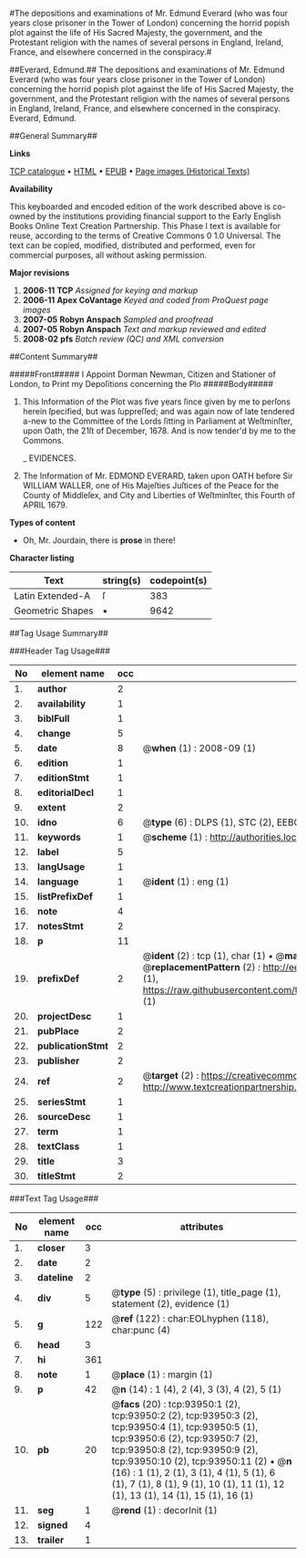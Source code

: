 #The depositions and examinations of Mr. Edmund Everard (who was four years close prisoner in the Tower of London) concerning the horrid popish plot against the life of His Sacred Majesty, the government, and the Protestant religion with the names of several persons in England, Ireland, France, and elsewhere concerned in the conspiracy.#

##Everard, Edmund.##
The depositions and examinations of Mr. Edmund Everard (who was four years close prisoner in the Tower of London) concerning the horrid popish plot against the life of His Sacred Majesty, the government, and the Protestant religion with the names of several persons in England, Ireland, France, and elsewhere concerned in the conspiracy.
Everard, Edmund.

##General Summary##

**Links**

[TCP catalogue](http://www.ota.ox.ac.uk/tcp/)  • 
[HTML](http://tei.it.ox.ac.uk/tcp/Texts-HTML/free/A38/A38819.html)  • 
[EPUB](http://tei.it.ox.ac.uk/tcp/Texts-EPUB/free/A38/A38819.epub) • 
[Page images (Historical Texts)](https://data.historicaltexts.jisc.ac.uk/view?pubId=eebo-12791821e&pageId=eebo-12791821e-93950-1)

**Availability**

This keyboarded and encoded edition of the
	       work described above is co-owned by the institutions
	       providing financial support to the Early English Books
	       Online Text Creation Partnership. This Phase I text is
	       available for reuse, according to the terms of Creative
	       Commons 0 1.0 Universal. The text can be copied,
	       modified, distributed and performed, even for
	       commercial purposes, all without asking permission.

**Major revisions**

1. __2006-11__ __TCP__ *Assigned for keying and markup*
1. __2006-11__ __Apex CoVantage__ *Keyed and coded from ProQuest page images*
1. __2007-05__ __Robyn Anspach__ *Sampled and proofread*
1. __2007-05__ __Robyn Anspach__ *Text and markup reviewed and edited*
1. __2008-02__ __pfs__ *Batch review (QC) and XML conversion*

##Content Summary##

#####Front#####
I Appoint Dorman Newman, Citizen and Stationer of London, to Print my Depoſitions concerning the Plo
#####Body#####

1. This Information of the Plot was five years ſince given by me to perſons herein ſpecified, but was ſuppreſſed; and was again now of late tendered a-new to the Committee of the Lords ſitting in Parliament at Weſtminſter, upon Oath, the 21ſt of December, 1678. And is now tender'd by me to the Commons.

    _ EVIDENCES.

1. The Information of Mr. EDMOND EVERARD, taken upon OATH before Sir WILLIAM WALLER, one of His Majeſties Juſtices of the Peace for the County of Middleſex, and City and Liberties of Weſtminſter, this Fourth of APRIL 1679.

**Types of content**

  * Oh, Mr. Jourdain, there is **prose** in there!

**Character listing**


|Text|string(s)|codepoint(s)|
|---|---|---|
|Latin Extended-A|ſ|383|
|Geometric Shapes|▪|9642|

##Tag Usage Summary##

###Header Tag Usage###

|No|element name|occ|attributes|
|---|---|---|---|
|1.|__author__|2||
|2.|__availability__|1||
|3.|__biblFull__|1||
|4.|__change__|5||
|5.|__date__|8| @__when__ (1) : 2008-09 (1)|
|6.|__edition__|1||
|7.|__editionStmt__|1||
|8.|__editorialDecl__|1||
|9.|__extent__|2||
|10.|__idno__|6| @__type__ (6) : DLPS (1), STC (2), EEBO-CITATION (1), OCLC (1), VID (1)|
|11.|__keywords__|1| @__scheme__ (1) : http://authorities.loc.gov/ (1)|
|12.|__label__|5||
|13.|__langUsage__|1||
|14.|__language__|1| @__ident__ (1) : eng (1)|
|15.|__listPrefixDef__|1||
|16.|__note__|4||
|17.|__notesStmt__|2||
|18.|__p__|11||
|19.|__prefixDef__|2| @__ident__ (2) : tcp (1), char (1)  •  @__matchPattern__ (2) : ([0-9\-]+):([0-9IVX]+) (1), (.+) (1)  •  @__replacementPattern__ (2) : http://eebo.chadwyck.com/downloadtiff?vid=$1&page=$2 (1), https://raw.githubusercontent.com/textcreationpartnership/Texts/master/tcpchars.xml#$1 (1)|
|20.|__projectDesc__|1||
|21.|__pubPlace__|2||
|22.|__publicationStmt__|2||
|23.|__publisher__|2||
|24.|__ref__|2| @__target__ (2) : https://creativecommons.org/publicdomain/zero/1.0/ (1), http://www.textcreationpartnership.org/docs/. (1)|
|25.|__seriesStmt__|1||
|26.|__sourceDesc__|1||
|27.|__term__|1||
|28.|__textClass__|1||
|29.|__title__|3||
|30.|__titleStmt__|2||


###Text Tag Usage###

|No|element name|occ|attributes|
|---|---|---|---|
|1.|__closer__|3||
|2.|__date__|2||
|3.|__dateline__|2||
|4.|__div__|5| @__type__ (5) : privilege (1), title_page (1), statement (2), evidence (1)|
|5.|__g__|122| @__ref__ (122) : char:EOLhyphen (118), char:punc (4)|
|6.|__head__|3||
|7.|__hi__|361||
|8.|__note__|1| @__place__ (1) : margin (1)|
|9.|__p__|42| @__n__ (14) : 1 (4), 2 (4), 3 (3), 4 (2), 5 (1)|
|10.|__pb__|20| @__facs__ (20) : tcp:93950:1 (2), tcp:93950:2 (2), tcp:93950:3 (2), tcp:93950:4 (1), tcp:93950:5 (1), tcp:93950:6 (2), tcp:93950:7 (2), tcp:93950:8 (2), tcp:93950:9 (2), tcp:93950:10 (2), tcp:93950:11 (2)  •  @__n__ (16) : 1 (1), 2 (1), 3 (1), 4 (1), 5 (1), 6 (1), 7 (1), 8 (1), 9 (1), 10 (1), 11 (1), 12 (1), 13 (1), 14 (1), 15 (1), 16 (1)|
|11.|__seg__|1| @__rend__ (1) : decorInit (1)|
|12.|__signed__|4||
|13.|__trailer__|1||
